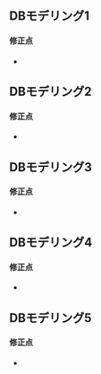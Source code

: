 ## DBモデリング1
#### 修正点
-

## DBモデリング2
#### 修正点
-

## DBモデリング3
#### 修正点
-

## DBモデリング4
#### 修正点
-

## DBモデリング5
#### 修正点
-